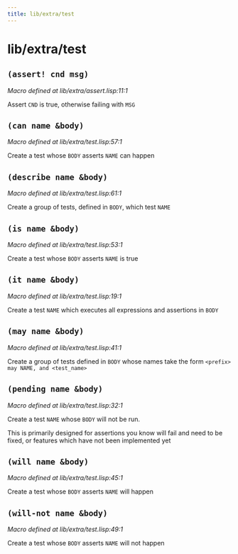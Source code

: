 ```yaml
---
title: lib/extra/test
---
```

# lib/extra/test
## `(assert! cnd msg)`
*Macro defined at lib/extra/assert.lisp:11:1*

Assert `CND` is true, otherwise failing with `MSG`

## `(can name &body)`
*Macro defined at lib/extra/test.lisp:57:1*

Create a test whose `BODY` asserts `NAME` can happen

## `(describe name &body)`
*Macro defined at lib/extra/test.lisp:61:1*

Create a group of tests, defined in `BODY`, which test `NAME`

## `(is name &body)`
*Macro defined at lib/extra/test.lisp:53:1*

Create a test whose `BODY` asserts `NAME` is true

## `(it name &body)`
*Macro defined at lib/extra/test.lisp:19:1*

Create a test `NAME` which executes all expressions and assertions in `BODY`

## `(may name &body)`
*Macro defined at lib/extra/test.lisp:41:1*

Create a group of tests defined in `BODY` whose names take the form `<prefix> may NAME, and <test_name>`

## `(pending name &body)`
*Macro defined at lib/extra/test.lisp:32:1*

Create a test `NAME` whose `BODY` will not be run.

This is primarily designed for assertions you know will fail and need to be fixed,
or features which have not been implemented yet

## `(will name &body)`
*Macro defined at lib/extra/test.lisp:45:1*

Create a test whose `BODY` asserts `NAME` will happen

## `(will-not name &body)`
*Macro defined at lib/extra/test.lisp:49:1*

Create a test whose `BODY` asserts `NAME` will not happen

